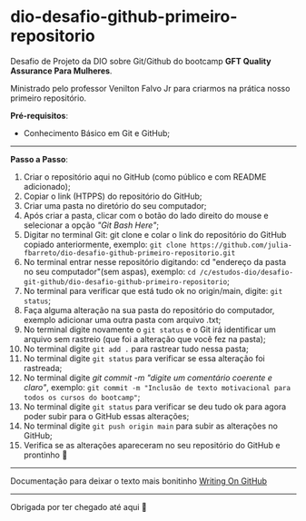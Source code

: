 # dio-desafio-github-primeiro-repositorio
Desafio de Projeto da DIO sobre Git/Github do bootcamp **GFT Quality Assurance Para Mulheres**.

Ministrado pelo professor Venilton Falvo Jr para criarmos na prática nosso primeiro repositório.

**Pré-requisitos**:

  - Conhecimento Básico em Git e GitHub;
  _________________________________________________________________________
  
  **Passo a Passo**:
  1. Criar o repositório aqui no GitHub (como público e com README adicionado);
  2. Copiar o link (HTPPS) do repositório do GitHub;
  3. Criar uma pasta no diretório do seu computador;
  4. Após criar a pasta, clicar com o botão do lado direito do mouse e selecionar a opção *"Git Bash Here"*;
  5. Digitar no terminal Git: git clone e colar o link do repositório do GitHub copiado anteriormente, exemplo: ```git clone https://github.com/julia-fbarreto/dio-desafio-github-primeiro-repositorio.git```
  6. No terminal entrar nesse repositório digitando: cd "endereço da pasta no seu computador"(sem aspas), exemplo: ```cd /c/estudos-dio/desafio-git-github/dio-desafio-github-primeiro-repositorio```;
  7. No terminal para verificar que está tudo ok no origin/main, digite: ```git status```;
  8. Faça alguma alteração na sua pasta do repositório do computador, exemplo adicionar uma outra pasta com arquivo .txt;
  9. No terminal digite novamente o ```git status``` e o Git irá identificar um arquivo sem rastreio (que foi a alteração que você fez na pasta);
  10. No terminal digite ```git add .``` para rastrear tudo nessa pasta;
  11. No terminal digite ```git status``` para verificar se essa alteração foi rastreada;
  12. No terminal digite *git commit -m "digite um comentário coerente e claro"*, exemplo: ```git commit -m "Inclusão de texto motivacional para todos os cursos do bootcamp"```;
  13. No terminal digite ```git status``` para verificar se deu tudo ok para agora poder subir para o GitHub essas alterações;
  14. No terminal digite ```git push origin main``` para subir as alterações no GitHub;
  15. Verifica se as alterações apareceram no seu repositório do GitHub e prontinho 🙂
  
  _________________________________________________________________________
  
  Documentação para deixar o texto mais bonitinho [Writing On GitHub](https://docs.github.com/pt/get-started/writing-on-github/getting-started-with-writing-and-formatting-on-github/basic-writing-and-formatting-syntax)
  
   _________________________________________________________________________

Obrigada por ter chegado até aqui 💜
  
